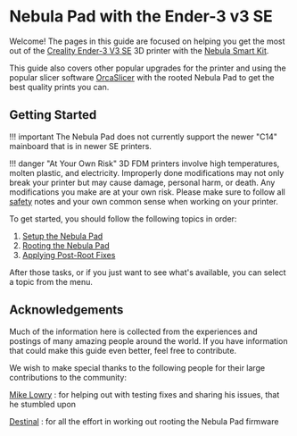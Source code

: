 # Nebula Pad with the Ender-3 v3 SE

Welcome! The pages in this guide are focused on helping you get the most out of the
[Creality Ender-3 V3 SE](https://store.creality.com/products/ender-3-v3-se-3d-printer) 3D printer with the
[Nebula Smart Kit](https://www.creality.com/products/creality-nebula-smart-kit).

This guide also covers other popular upgrades for the printer and using the popular slicer software
[OrcaSlicer](https://github.com/SoftFever/OrcaSlicer/) with the rooted Nebula Pad to get the best quality prints you
can.

## Getting Started

!!! important
    The Nebula Pad does not currently support the newer "C14" mainboard that is in newer SE printers.

!!! danger "At Your Own Risk"
    3D FDM printers involve high temperatures, molten plastic, and electricity. Improperly done modifications may not
    only break your printer but may cause damage, personal harm, or death. Any modifications you make are at your own
    risk. Please make sure to follow all [safety](safety.md) notes and your own common sense when working on your
    printer.

To get started, you should follow the following topics in order:

1. [Setup the Nebula Pad](setup-nebula-pad/index.md)
2. [Rooting the Nebula Pad](rooting/index.md)
3. [Applying Post-Root Fixes](rooting/fixes/index.md)

After those tasks, or if you just want to see what's available, you can select a topic from the menu.

## Acknowledgements

Much of the information here is collected from the experiences and postings of many amazing people around the world. If
you have information that could make this guide even better, feel free to contribute.

We wish to make special thanks to the following people for their large contributions to the community:

[Mike Lowry](https://www.reddit.com/user/MikeLowry13/)
:   for helping out with testing fixes and sharing his issues, that he stumbled upon

[Destinal](https://www.reddit.com/user/destinal/)
:   for all the effort in working out rooting the Nebula Pad firmware
